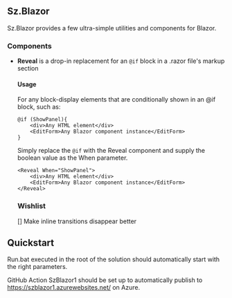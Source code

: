 ## Sz.Blazor

Sz.Blazor provides a few ultra-simple utilities and components for Blazor.

### Components

- **Reveal** is a drop-in replacement for an `@if` block in a .razor file's markup section

  #### Usage
  For any block-display elements that are conditionally shown in an @if block, such as:
  ```razor
  @if (ShowPanel){
	  <div>Any HTML element</div>
	  <EditForm>Any Blazor component instance</EditForm>
  }
  ```
  Simply replace the `@if` with the Reveal component and supply the boolean
  value as the When parameter.
  ```razor
  <Reveal When="ShowPanel">
	  <div>Any HTML element</div>
	  <EditForm>Any Blazor component instance</EditForm>
  </Reveal>
  ```

  ### Wishlist
  
  [] Make inline transitions disappear better

## Quickstart

Run.bat executed in the root of the solution should automatically start with the right parameters.

GitHub Action SzBlazor1 should be set up to automatically publish to https://szblazor1.azurewebsites.net/ on Azure.